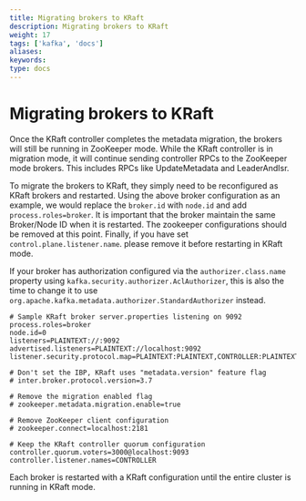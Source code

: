 ```yaml
---
title: Migrating brokers to KRaft
description: Migrating brokers to KRaft
weight: 17
tags: ['kafka', 'docs']
aliases: 
keywords: 
type: docs
---
```


# Migrating brokers to KRaft

Once the KRaft controller completes the metadata migration, the brokers will still be running in ZooKeeper mode. While the KRaft controller is in migration mode, it will continue sending controller RPCs to the ZooKeeper mode brokers. This includes RPCs like UpdateMetadata and LeaderAndIsr. 

To migrate the brokers to KRaft, they simply need to be reconfigured as KRaft brokers and restarted. Using the above broker configuration as an example, we would replace the `broker.id` with `node.id` and add `process.roles=broker`. It is important that the broker maintain the same Broker/Node ID when it is restarted. The zookeeper configurations should be removed at this point. Finally, if you have set `control.plane.listener.name`. please remove it before restarting in KRaft mode. 

If your broker has authorization configured via the `authorizer.class.name` property using `kafka.security.authorizer.AclAuthorizer`, this is also the time to change it to use `org.apache.kafka.metadata.authorizer.StandardAuthorizer` instead. 
    
    
    # Sample KRaft broker server.properties listening on 9092
    process.roles=broker
    node.id=0
    listeners=PLAINTEXT://:9092
    advertised.listeners=PLAINTEXT://localhost:9092
    listener.security.protocol.map=PLAINTEXT:PLAINTEXT,CONTROLLER:PLAINTEXT
    
    # Don't set the IBP, KRaft uses "metadata.version" feature flag
    # inter.broker.protocol.version=3.7
    
    # Remove the migration enabled flag
    # zookeeper.metadata.migration.enable=true
    
    # Remove ZooKeeper client configuration
    # zookeeper.connect=localhost:2181
    
    # Keep the KRaft controller quorum configuration
    controller.quorum.voters=3000@localhost:9093
    controller.listener.names=CONTROLLER

Each broker is restarted with a KRaft configuration until the entire cluster is running in KRaft mode. 
